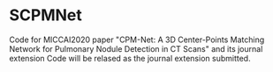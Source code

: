 # SCPMNet
Code for MICCAI2020 paper "CPM-Net: A 3D Center-Points Matching Network for Pulmonary Nodule Detection in CT Scans" and its journal extension
Code will be relased as the journal extension submitted.
